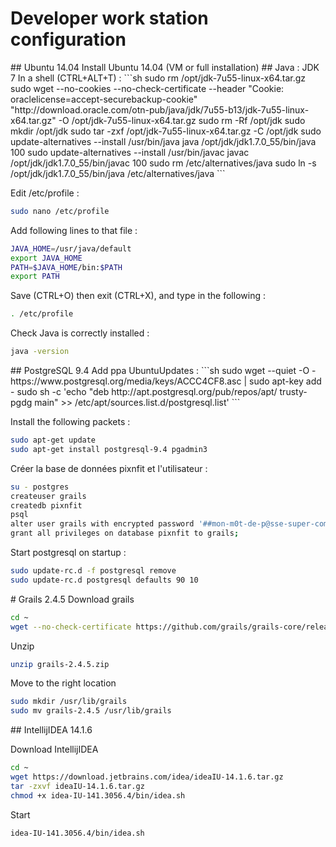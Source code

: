 # Developer work station configuration

<a name="ubuntu"/>
## Ubuntu 14.04
Install Ubuntu 14.04 (VM or full installation)

<a name="java"/>
## Java : JDK 7
In a shell (CTRL+ALT+T) :
```sh
sudo rm /opt/jdk-7u55-linux-x64.tar.gz
sudo wget --no-cookies --no-check-certificate --header "Cookie: oraclelicense=accept-securebackup-cookie" "http://download.oracle.com/otn-pub/java/jdk/7u55-b13/jdk-7u55-linux-x64.tar.gz" -O /opt/jdk-7u55-linux-x64.tar.gz
sudo rm -Rf /opt/jdk
sudo mkdir /opt/jdk
sudo tar -zxf /opt/jdk-7u55-linux-x64.tar.gz -C /opt/jdk
sudo update-alternatives --install /usr/bin/java java /opt/jdk/jdk1.7.0_55/bin/java 100
sudo update-alternatives --install /usr/bin/javac javac /opt/jdk/jdk1.7.0_55/bin/javac 100
sudo rm /etc/alternatives/java
sudo ln -s /opt/jdk/jdk1.7.0_55/bin/java /etc/alternatives/java
```

Edit /etc/profile :
```sh
sudo nano /etc/profile
```

Add following lines to that file :
```sh
JAVA_HOME=/usr/java/default
export JAVA_HOME
PATH=$JAVA_HOME/bin:$PATH
export PATH
```

Save (CTRL+O) then exit (CTRL+X), and type in the following :
```sh
. /etc/profile
```

Check Java is correctly installed :
```sh
java -version
```

<a name="postgresql"/>
## PostgreSQL 9.4
Add ppa UbuntuUpdates :
```sh
sudo wget --quiet -O - https://www.postgresql.org/media/keys/ACCC4CF8.asc | sudo apt-key add -
sudo sh -c 'echo "deb http://apt.postgresql.org/pub/repos/apt/ trusty-pgdg main" >> /etc/apt/sources.list.d/postgresql.list'
```

Install the following packets :
```sh
sudo apt-get update
sudo apt-get install postgresql-9.4 pgadmin3
```

Créer la base de données pixnfit et l'utilisateur :
```sh
su - postgres
createuser grails
createdb pixnfit
psql
alter user grails with encrypted password '##mon-m0t-de-p@sse-super-comp1ique-qu-i1-faut-@-b-s-o-l-u-m-e-n-t-ch@n9er##';
grant all privileges on database pixnfit to grails;
```

Start postgresql on startup :
```sh
sudo update-rc.d -f postgresql remove
sudo update-rc.d postgresql defaults 90 10
```

<a name="grails"/>
# Grails 2.4.5
Download grails

```sh
cd ~
wget --no-check-certificate https://github.com/grails/grails-core/releases/download/v2.4.5/grails-2.4.5.zip
```

Unzip
```sh
unzip grails-2.4.5.zip
```

Move to the right location
```sh
sudo mkdir /usr/lib/grails
sudo mv grails-2.4.5 /usr/lib/grails
```

<a name="intellijidea"/>
## IntellijIDEA 14.1.6

Download IntellijIDEA
```sh
cd ~
wget https://download.jetbrains.com/idea/ideaIU-14.1.6.tar.gz
tar -zxvf ideaIU-14.1.6.tar.gz
chmod +x idea-IU-141.3056.4/bin/idea.sh
```

Start
```sh
idea-IU-141.3056.4/bin/idea.sh
```